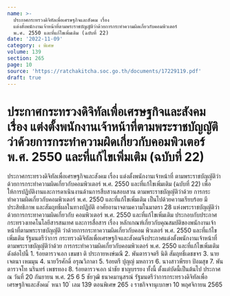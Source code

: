 ```yaml
---
name: >-
  ประกาศกระทรวงดิจิทัลเพื่อเศรษฐกิจและสังคม เรื่อง
  แต่งตั้งพนักงานเจ้าหน้าที่ตามพระราชบัญญัติว่าด้วยการกระทำความผิดเกี่ยวกับคอมพิวเตอร์
  พ.ศ. 2550 และที่แก้ไขเพิ่มเติม (ฉบับที่ 22)
date: '2022-11-09'
category: ง พิเศษ
volume: 139
section: 265
page: 10
source: 'https://ratchakitcha.soc.go.th/documents/17229119.pdf'
draft: true
---
```


# ประกาศกระทรวงดิจิทัลเพื่อเศรษฐกิจและสังคม เรื่อง แต่งตั้งพนักงานเจ้าหน้าที่ตามพระราชบัญญัติว่าด้วยการกระทำความผิดเกี่ยวกับคอมพิวเตอร์ พ.ศ. 2550 และที่แก้ไขเพิ่มเติม (ฉบับที่ 22)

ประกาศกระทรวงดิจิทัลเพื่อเศรษฐกิจและสังคม เรื่อง แต่งตั้งพนักงานเจ้าหน้าที่ ตามพระราชบัญญัติว่าด้วยการกระทำความผิดเกี่ยวกับคอมพิวเตอร์ พ.ศ. 2550 และที่แก้ไขเพิ่มเติม (ฉบับที่ 22) เพื่อให้การปฏิบัติงานและการดาเนินงานด้านการสืบสวนสอบสวน ตามพระราชบัญญัติว่าด้วย การกระทำความผิดเกี่ยวกับคอมพิวเตอร์ พ.ศ. 2550 และที่แก้ไขเพิ่มเติม เป็นไปด้วยความเรียบร้อย มีประสิทธิภาพ และสัมฤทธิ์ผลในทางปฏิบัติ อาศัยอานาจตามความในมาตรา 28 แห่งพระราชบัญญัติว่าด้วยการกระทาความผิดเกี่ยวกับ คอมพิวเตอร์ พ.ศ. 2550 และที่แก้ไขเพิ่มเติม ประกอบกับประกาศกระทรวงเทคโนโลยีสารสนเทศ และการสื่อสาร เรื่อง หลักเกณฑ์เกี่ยวกับคุณสมบัติของพนักงานเจ้าหน้าที่ตามพระราชบัญญัติ ว่าด้วยการกระทาความผิดเกี่ยวกับคอม พิวเตอร์ พ.ศ. 2550 และที่แก้ไขเพิ่มเติม รัฐมนตรีว่าการ กระทรวงดิจิทัลเพื่อเศรษฐกิจและสังคมจึงประกาศแต่งตั้งพนักงานเจ้าหน้าที่ตามพระราชบัญญัติว่าด้วย การกระทำความผิดเกี่ยวกับคอมพิวเตอร์ พ.ศ. 2550 และที่แก้ไขเพิ่มเติม ดังต่อไปนี้ 1. ร้อยตารวจเอก เขมชา ติ ประกายหงษ์มณี 2. พันตารวจตรี นิติ สัมฤทธิ์เดชขจร 3. นายเจตนา เหมมุน 4. นายวีรศักดิ์ อรุณวิภาดา 5. ร้อยตรี ปุญญ์ มหถาวร 6. นางสาวพีรยา ป้อมสุข 7. พันตารวจโท นรินทร์ เพชรทอง 8. ร้อยตารวจเอก นำชัย ชาญบรรยง ทั้งนี้ ตั้งแต่บัดนี้เป็นต้นไป ประกาศ ณ วันที่ 20 กันยายน พ.ศ. 25 6 5 ชัยวุฒิ ธนาคมานุสรณ์ รัฐมนตรีว่าการกระทรวงดิจิทัลเพื่อเศรษฐกิจและสังคม ้ หนา 10 ่ เลม 139 ตอนพิเศษ 265 ง ราชกิจจานุเบกษา 10 พฤศจิกายน 2565
